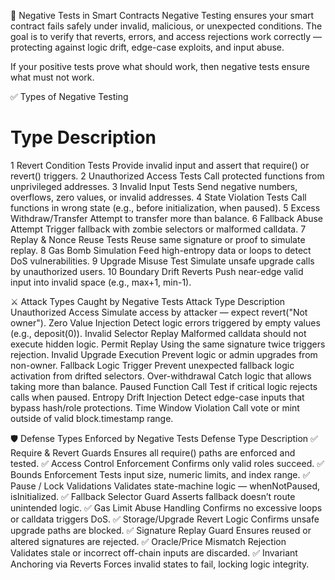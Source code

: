 🚫 Negative Tests in Smart Contracts
Negative Testing ensures your smart contract fails safely under invalid, malicious, or unexpected conditions. The goal is to verify that reverts, errors, and access rejections work correctly — protecting against logic drift, edge-case exploits, and input abuse.

If your positive tests prove what should work, then negative tests ensure what must not work.

✅ Types of Negative Testing
#	Type	Description
1	Revert Condition Tests	Provide invalid input and assert that require() or revert() triggers.
2	Unauthorized Access Tests	Call protected functions from unprivileged addresses.
3	Invalid Input Tests	Send negative numbers, overflows, zero values, or invalid addresses.
4	State Violation Tests	Call functions in wrong state (e.g., before initialization, when paused).
5	Excess Withdraw/Transfer	Attempt to transfer more than balance.
6	Fallback Abuse Attempt	Trigger fallback with zombie selectors or malformed calldata.
7	Replay & Nonce Reuse Tests	Reuse same signature or proof to simulate replay.
8	Gas Bomb Simulation	Feed high-entropy data or loops to detect DoS vulnerabilities.
9	Upgrade Misuse Test	Simulate unsafe upgrade calls by unauthorized users.
10	Boundary Drift Reverts	Push near-edge valid input into invalid space (e.g., max+1, min-1).

⚔️ Attack Types Caught by Negative Tests
Attack Type	Description
Unauthorized Access	Simulate access by attacker — expect revert("Not owner").
Zero Value Injection	Detect logic errors triggered by empty values (e.g., deposit(0)).
Invalid Selector Replay	Malformed calldata should not execute hidden logic.
Permit Replay	Using the same signature twice triggers rejection.
Invalid Upgrade Execution	Prevent logic or admin upgrades from non-owner.
Fallback Logic Trigger	Prevent unexpected fallback logic activation from drifted selectors.
Over-withdrawal	Catch logic that allows taking more than balance.
Paused Function Call	Test if critical logic rejects calls when paused.
Entropy Drift Injection	Detect edge-case inputs that bypass hash/role protections.
Time Window Violation	Call vote or mint outside of valid block.timestamp range.

🛡️ Defense Types Enforced by Negative Tests
Defense Type	Description
✅ Require & Revert Guards	Ensures all require() paths are enforced and tested.
✅ Access Control Enforcement	Confirms only valid roles succeed.
✅ Bounds Enforcement	Tests input size, numeric limits, and index range.
✅ Pause / Lock Validations	Validates state-machine logic — whenNotPaused, isInitialized.
✅ Fallback Selector Guard	Asserts fallback doesn’t route unintended logic.
✅ Gas Limit Abuse Handling	Confirms no excessive loops or calldata triggers DoS.
✅ Storage/Upgrade Revert Logic	Confirms unsafe upgrade paths are blocked.
✅ Signature Replay Guard	Ensures reused or altered signatures are rejected.
✅ Oracle/Price Mismatch Rejection	Validates stale or incorrect off-chain inputs are discarded.
✅ Invariant Anchoring via Reverts	Forces invalid states to fail, locking logic integrity.

